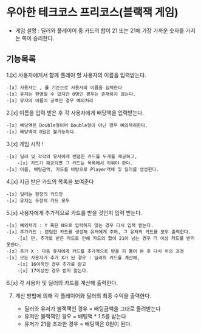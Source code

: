 # 우아한 테크코스 프리코스(블랙잭 게임)
- 게임 설명 : 딜러와 플레이어 중 카드의 합이 21 또는 21에 가장 가까운 숫자를 가지는 쪽이 승리한다.

## 기능목록

1.[x] 사용자에게서 함께 플레이 할 사용자의 이름을 입력받는다.

    -[x] 사용자는 , 를 기준으로 사용자의 이름을 입력한다 
    -[x] 유저는 한명일 수 있지만 0명인 경우는 존재하지 않는다.
    -[x] 유저의 이름이 공백인 경우 예외처리

2.[x] 이름을 입력 받은 후 각 사용자에게 배당액을 입력받는다.

    -[x] 배당액은 Double형이며 Double형이 아닌 경우 예외처리한다.
    -[x] 배당액이 0원은 불가능하다.

3.[x] 게임 시작 ! 
    
    -[x] 딜러 및 각각의 유저에게 랜덤한 카드를 두개를 제공하고, 
        -[x] 카드가 제공되면 그 카드는 목록에서 지워야 한다.
    -[x] 이름, 배팅금액, 카드를 바탕으로 Player객체 및 딜러를 생성한다.

4.[x] 지급 받은 카드의 목록을 보여준다

    -[x] 딜러는 한장의 카드만
    -[x] 유저는 두장의 카드 모두
    
5.[x] 사용자에게 추가적으로 카드를 받을 것인지 입력 받는다.

    -[x] 예외처리 : Y 혹은 N으로 입력하지 않는 경우 다시 입력 받는다.
    -[x] 추가카드 : 랜덤한 카드를 생성해 유저에게 주며, 그 유저의 카드를 모두 출력한다.
        -[x] 단, 추가로 받은 카드로 인해 카드의 합이 21이 넘는 경우 더 이상 카드를 받지 못한다.
    -[x] 추가 X : 다음 유저에게 카드를 추가적으로 받을 지 물어 본 후 다시 위의 과정
    -[x] 모든 사용자가 추가 X가 된 경우 : 딜러의 카드를 계산해,
        -[x] 16이하인 경우 추가로 받고
        -[x] 17이상인 경우 받지 않는다.

6.[x] 각 사용자 및 딜러의 카드를 계산해 출력한다.


7. 계산 방법에 의해 각 플레이어와 딜러의 최종 수익을 출력한다.
    
    - 딜러와 유저가 블랙잭인 경우 = 배팅금액을 그대로 돌려받는다
    - 유저만 블랙잭인 경우 = 배팅액 * 1.5를 받는다
    - 유저가 21을 초과한 경우 = 배팅액은 0원이 된다.
    
